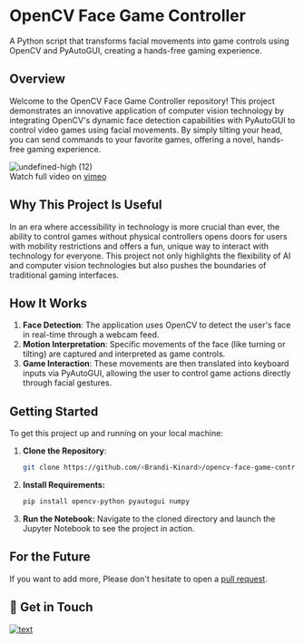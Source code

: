 # OpenCV Face Game Controller
A Python script that transforms facial movements into game controls using OpenCV and PyAutoGUI, creating a hands-free gaming experience.

## Overview
Welcome to the OpenCV Face Game Controller repository! This project demonstrates an innovative application of computer vision technology by integrating OpenCV's dynamic face detection capabilities with PyAutoGUI to control video games using facial movements. By simply tilting your head, you can send commands to your favorite games, offering a novel, hands-free gaming experience.

![undefined-high (12)](https://github.com/Brandi-Kinard/opencv-face-game-controller/assets/52756042/9571bfed-c2df-4322-a4e8-a2c9ffbbd0ce)
<br /> Watch full video on [vimeo](https://vimeo.com/946061259?share=copy)

## Why This Project Is Useful
In an era where accessibility in technology is more crucial than ever, the ability to control games without physical controllers opens doors for users with mobility restrictions and offers a fun, unique way to interact with technology for everyone. This project not only highlights the flexibility of AI and computer vision technologies but also pushes the boundaries of traditional gaming interfaces.

## How It Works
1. **Face Detection**: The application uses OpenCV to detect the user's face in real-time through a webcam feed.
2. **Motion Interpretation**: Specific movements of the face (like turning or tilting) are captured and interpreted as game controls.
3. **Game Interaction**: These movements are then translated into keyboard inputs via PyAutoGUI, allowing the user to control game actions directly through facial gestures.

## Getting Started
To get this project up and running on your local machine:

1. **Clone the Repository**:
   ```bash
   git clone https://github.com/<Brandi-Kinard>/opencv-face-game-control.git
   ```
2. **Install Requirements:**
   ```bash
   pip install opencv-python pyautogui numpy
   ```
3. **Run the Notebook:**
   Navigate to the cloned directory and launch the Jupyter Notebook to see the project in action.

## For the Future
If you want to add more, Please don't hesitate to open a [pull request](https://github.com/Brandi-Kinard/opencv-face-game-controller/pulls).

## 👋 Get in Touch
[![text](https://img.shields.io/badge/LinkedIn-0077B5?style=for-the-badge&logo=linkedin&logoColor=white)](https://www.linkedin.com/in/brandi-kinard)




